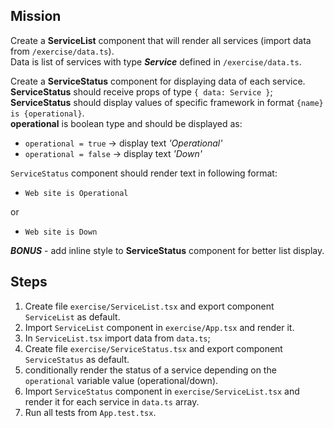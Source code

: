 ## Mission
Create a **ServiceList** component that will render all services (import data from `/exercise/data.ts`). <br>
Data is list of services with type ***Service*** defined in `/exercise/data.ts`.

Create a **ServiceStatus** component for displaying data of each service. <br>
**ServiceStatus** should receive props of type `{ data: Service }`; <br>
**ServiceStatus** should display values of specific framework in format `{name} is {operational}`. <br>
**operational** is boolean type and should be displayed as:
 * `operational = true` -> display text *'Operational'*
 * `operational = false` -> display text *'Down'*
 
`ServiceStatus` component should render text in following format: <br>
 * `Web site is Operational`
   

or
 * `Web site is Down`

***BONUS*** - add inline style to **ServiceStatus** component for better list display.

## Steps
1. Create file `exercise/ServiceList.tsx` and export component `ServiceList` as default.
2. Import `ServiceList` component in `exercise/App.tsx` and render it.
3. In `ServiceList.tsx` import data from `data.ts`;
4. Create file `exercise/ServiceStatus.tsx` and export component `ServiceStatus` as default.
5. conditionally render the status of a service depending on the `operational` variable value (operational/down).
6. Import `ServiceStatus` component in `exercise/ServiceList.tsx` and render it for each service in `data.ts` array.
7. Run all tests from `App.test.tsx`. 

